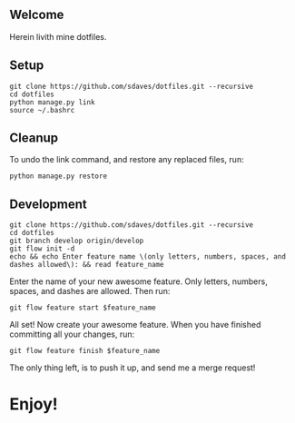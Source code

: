 Welcome
-------

Herein livith mine dotfiles.

Setup
-----

    git clone https://github.com/sdaves/dotfiles.git --recursive
    cd dotfiles
    python manage.py link
    source ~/.bashrc

Cleanup
-------

To undo the link command, and restore any replaced files, run:

    python manage.py restore

Development
-----------

    git clone https://github.com/sdaves/dotfiles.git --recursive
    cd dotfiles
    git branch develop origin/develop
    git flow init -d    
    echo && echo Enter feature name \(only letters, numbers, spaces, and dashes allowed\): && read feature_name

Enter the name of your new awesome feature. Only letters, numbers, spaces, and dashes are allowed. Then run:

    git flow feature start $feature_name

All set! Now create your awesome feature. When you have finished committing all your changes, run:

    git flow feature finish $feature_name

The only thing left, is to push it up, and send me a merge request!

Enjoy!
======
